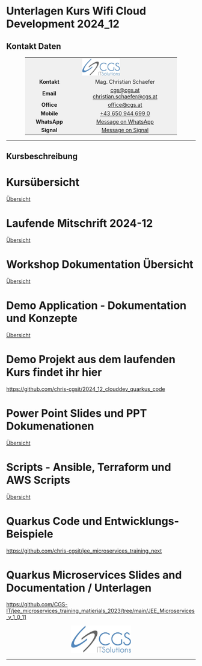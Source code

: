  <script src="https://www.google.com/recaptcha/api.js"></script>

# Unterlagen Kurs Wifi Cloud Development 2024_12

## Kontakt Daten

<div align="center">
  <table style="background-color: #f0f0f0; width: 80%; border-collapse: collapse; text-align: center;">
    <tr >
      <td  colspan="2" style="width: 25%;">
        <img src="https://raw.githubusercontent.com/chris-cgsit/cgs-it-items-public/main/images/cgsit-logo/Logo-JPEG-small.png" alt="CGS IT Logo" style="width: 100px;"/>
      </td>
    </tr>
    <tr>
      <td><strong>Kontakt</strong></td>
      <td>Mag. Christian Schaefer</td>
    </tr>
    <tr>
      <td><strong>Email</strong></td>
      <td>
        <a href="mailto:cgs@cgs.at">cgs@cgs.at</a><br/> 
        <a href="mailto:christian.schaefer@cgs.at">christian.schaefer@cgs.at</a><br/>
      </td>
    </tr>
    <tr>
    <td><strong>Office</strong></td>
      <td>
        <a href="mailto:office@cgs.at">office@cgs.at</a>
      </td>
    </tr>
    <tr>
      <td><strong>Mobile</strong></td>
      <td>
        <a href="tel:+436509446990">+43 650 944 699 0</a>
      </td>
    </tr>
    <tr>
      <td><strong>WhatsApp</strong></td>
      <td>
        <a href="https://wa.me/436509446990?text=Hello%20Christian,%20I%20would%20like%20to%20discuss...">Message on WhatsApp</a>
      </td>
    </tr>
    <tr>
      <td><strong>Signal</strong></td>
      <td>
        <a href="https://signal.me/#p/+436509446990?text=Hello%20Christian,%20I%20would%20like%20to%20discuss...">Message on Signal</a>
      </td>
    </tr>
  </table>
</div>

------------------------------------------------------------------------------------------------------------------------------------------------

## Kursbeschreibung

# Kursübersicht
[Übersicht](005_books/0000_CGS_IT_Wifi_Java_DevOps_Cloud_Development_Übersicht.docx)

# Laufende Mitschrift 2024-12
[Übersicht](005_books/00000_laufende_Mitschrift.docx)

# Workshop Dokumentation Übersicht 
[Übersicht](005_books/Wifi_Java_DevOps_Cloud_Kursunterlagen_v_1.0.6.pdf)

# Demo Application - Dokumentation und Konzepte
[Übersicht](005_books/Wifi_Java_DevOps_Cloud_Demo_App_v_1.0.6.pdf)

# Demo Projekt aus dem laufenden Kurs findet ihr hier
https://github.com/chris-cgsit/2024_12_clouddev_quarkus_code

# Power Point Slides und PPT Dokumenationen
[Übersicht](020_slides)

# Scripts - Ansible, Terraform und AWS Scripts
[Übersicht](200_scripts)

# Quarkus Code und Entwicklungs-Beispiele
https://github.com/chris-cgsit/jee_microservices_training_next

# Quarkus Microservices Slides and Documentation / Unterlagen
https://github.com/CGS-IT/jee_microservices_training_matierials_2023/tree/main/JEE_Microservices_v_1_0_11


<p style="text-align: center;">
  <img src="https://raw.githubusercontent.com/chris-cgsit/cgs-it-items-public/main/images/cgsit-logo/Logo-JPEG-small.png" alt="CGS IT Logo" style="width: 160px;"/>
</p>


------------------------------------------------------------------------------------------------------------------------------------------------




